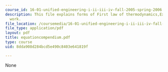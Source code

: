 ```yaml
---
course_id: 16-01-unified-engineering-i-ii-iii-iv-fall-2005-spring-2006
description: This file explains forms of First law of thermodynamics,Expressions of
  work.
file_location: /coursemedia/16-01-unified-engineering-i-ii-iii-iv-fall-2005-spring-2006/8dda908d284bcd5e490c8403e641819f_equationcompendium.pdf
file_type: application/pdf
layout: pdf
title: equationcompendium.pdf
type: course
uid: 8dda908d284bcd5e490c8403e641819f

---
```

None